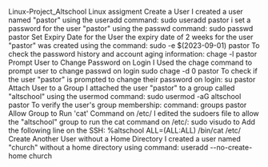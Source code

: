 Linux-Project_Altschool
Linux assigment 
Create a User
I created a user named "pastor" using the useradd command: sudo useradd  pastor
i set a password for the user "pastor" using the passwd command: sudo passwd pastor 
Set Expiry Date for the User
the expiry date of 2 weeks for the user "pastor" was created using the command: sudo -e $(2023-09-01) pastor 
To check the password history and account aging information: chage -l pastor
Prompt User to Change Password on Login
I Used the chage command to prompt user to change passwd on login sudo chage -d 0 pastor 
To check if the user "pastor" is prompted to change their password on login: su pastor 
Attach User to a Group
I attached the user "pastor" to a group called "altschool" using the usermod command: sudo usermod -aG altschool pastor
To verify the user's group membership: command: groups pastor 
Allow Group to Run 'cat' Command on /etc/
I edited the sudoers file to allow the "altschool" group to run the cat command on /etc/: sudo visudo to Add the following line on the SSH: %altschool ALL=(ALL:ALL) /bin/cat /etc/
Create Another User without a Home Directory
I created a user named "church" without a home directory using command: useradd --no-create-home church 
